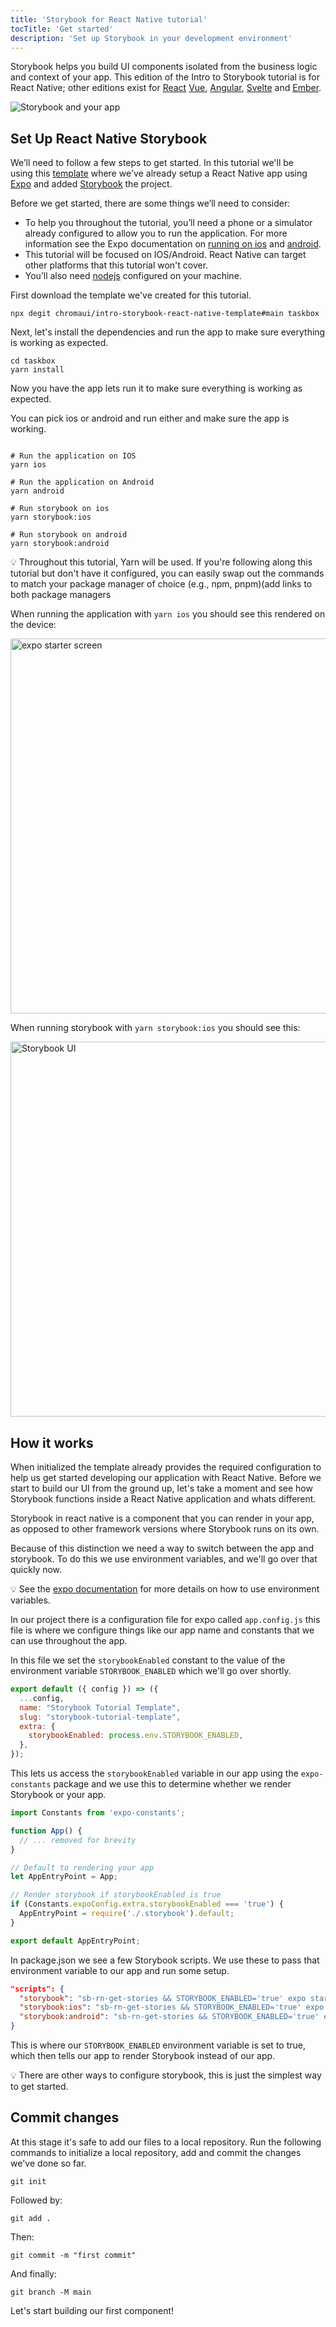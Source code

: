 ```yaml
---
title: 'Storybook for React Native tutorial'
tocTitle: 'Get started'
description: 'Set up Storybook in your development environment'
---
```


Storybook helps you build UI components isolated from the business logic and context of your app. This edition of the Intro to Storybook tutorial is for React Native; other editions exist for [React](https://storybook.js.org/tutorials/intro-to-storybook/react/en/get-started/) [Vue](https://storybook.js.org/tutorials/intro-to-storybook/vue/en/get-started), [Angular](https://storybook.js.org/tutorials/intro-to-storybook/angular/en/get-started), [Svelte](https://storybook.js.org/tutorials/intro-to-storybook/svelte/en/get-started) and [Ember](https://storybook.js.org/tutorials/intro-to-storybook/ember/en/get-started).

![Storybook and your app](/intro-to-storybook/storybook-relationship.jpg)

## Set Up React Native Storybook

We’ll need to follow a few steps to get started. In this tutorial we'll be using this [template](https://github.com/chromaui/intro-storybook-react-native-template) where we've already setup a React Native app using [Expo](https://expo.io/tools) and added [Storybook](https://storybook.js.org/) the project.

Before we get started, there are some things we’ll need to consider:

- To help you throughout the tutorial, you’ll need a phone or a simulator already configured to allow you to run the application. For more information see the Expo documentation on [running on ios](https://docs.expo.dev/workflow/ios-simulator/) and [android](https://docs.expo.dev/workflow/android-studio-emulator/).
- This tutorial will be focused on IOS/Android. React Native can target other platforms that this tutorial won't cover.
- You’ll also need [nodejs](https://nodejs.org/en/download/) configured on your machine.

First download the template we've created for this tutorial.

```shell
npx degit chromaui/intro-storybook-react-native-template#main taskbox
```

Next, let's install the dependencies and run the app to make sure everything is working as expected.

```shell
cd taskbox
yarn install
```

Now you have the app lets run it to make sure everything is working as expected.

You can pick ios or android and run either and make sure the app is working.

```shell:clipboard=false

# Run the application on IOS
yarn ios

# Run the application on Android
yarn android

# Run storybook on ios
yarn storybook:ios

# Run storybook on android
yarn storybook:android
```

<div class="aside">
💡 Throughout this tutorial, Yarn will be used. If you're following along this tutorial but don't have it configured, you can easily swap out the commands to match your package manager of choice (e.g., npm, pnpm)(add links to both package managers
</div>

When running the application with `yarn ios` you should see this rendered on the device:

<img src="/intro-to-storybook/react-native-expo-getting-started.png" alt="expo starter screen" height="600">

When running storybook with `yarn storybook:ios` you should see this:

<img src="/intro-to-storybook/react-native-hello-world.png" alt="Storybook UI" height="600">

## How it works

When initialized the template already provides the required configuration to help us get started developing our application with React Native. Before we start to build our UI from the ground up, let's take a moment and see how Storybook functions inside a React Native application and whats different.

Storybook in react native is a component that you can render in your app, as opposed to other framework versions where Storybook runs on its own.

Because of this distinction we need a way to switch between the app and storybook. To do this we use environment variables, and we'll go over that quickly now.

<div class="aside">
💡 See the <a href="https://docs.expo.dev/guides/environment-variables/">expo documentation</a> for more details on how to use environment variables.
</div>

In our project there is a configuration file for expo called `app.config.js` this file is where we configure things like our app name and constants that we can use throughout the app.

In this file we set the `storybookEnabled` constant to the value of the environment variable `STORYBOOK_ENABLED` which we'll go over shortly.

```js:title=app.config.js
export default ({ config }) => ({
  ...config,
  name: "Storybook Tutorial Template",
  slug: "storybook-tutorial-template",
  extra: {
    storybookEnabled: process.env.STORYBOOK_ENABLED,
  },
});
```

This lets us access the `storybookEnabled` variable in our app using the `expo-constants` package and we use this to determine whether we render Storybook or your app.

```jsx:title=App.js
import Constants from 'expo-constants';

function App() {
  // ... removed for brevity
}

// Default to rendering your app
let AppEntryPoint = App;

// Render storybook if storybookEnabled is true
if (Constants.expoConfig.extra.storybookEnabled === 'true') {
  AppEntryPoint = require('./.storybook').default;
}

export default AppEntryPoint;
```

In package.json we see a few Storybook scripts. We use these to pass that environment variable to our app and run some setup.

```json:title=package.json
"scripts": {
  "storybook": "sb-rn-get-stories && STORYBOOK_ENABLED='true' expo start",
  "storybook:ios": "sb-rn-get-stories && STORYBOOK_ENABLED='true' expo ios",
  "storybook:android": "sb-rn-get-stories && STORYBOOK_ENABLED='true' expo android"
}
```

This is where our `STORYBOOK_ENABLED` environment variable is set to true, which then tells our app to render Storybook instead of our app.

<div class="aside">
💡 There are other ways to configure storybook, this is just the simplest way to get started.
</div>

## Commit changes

At this stage it's safe to add our files to a local repository. Run the following commands to initialize a local repository, add and commit the changes we've done so far.

```shell
git init
```

Followed by:

```shell
git add .
```

Then:

```shell
git commit -m "first commit"
```

And finally:

```shell
git branch -M main
```

Let's start building our first component!
